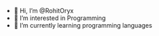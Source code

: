 - 👋 Hi, I’m @RohitOryx
- 👀 I’m interested in Programming
- 🌱 I’m currently learning programming languages

<!---
RohitOryx/RohitOryx is a ✨ special ✨ repository because its `README.md` (this file) appears on your GitHub profile.
You can click the Preview link to take a look at your changes.
--->
